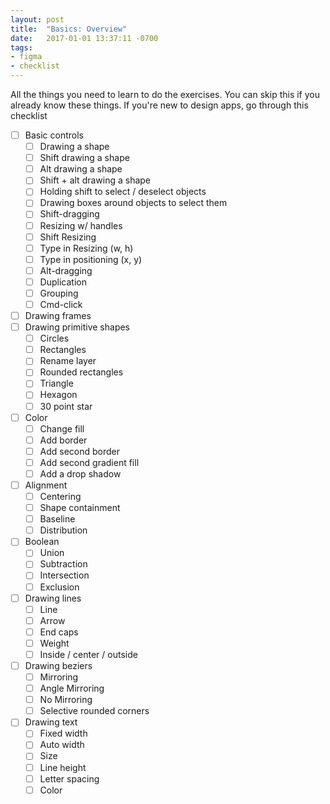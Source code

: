 ```yaml
---
layout: post
title:  "Basics: Overview"
date:   2017-01-01 13:37:11 -0700
tags:
- figma
- checklist
---
```

All the things you need to learn to do the exercises. You can skip this if you already know these things. If you're new to design apps, go through this checklist

- [ ] Basic controls
  - [ ] Drawing a shape
  - [ ] Shift drawing a shape
  - [ ] Alt drawing a shape
  - [ ] Shift + alt drawing a shape
  - [ ] Holding shift to select / deselect objects
  - [ ] Drawing boxes around objects to select them
  - [ ] Shift-dragging
  - [ ] Resizing w/ handles
  - [ ] Shift Resizing
  - [ ] Type in Resizing (w, h)
  - [ ] Type in positioning (x, y)
  - [ ] Alt-dragging
  - [ ] Duplication
  - [ ] Grouping
  - [ ] Cmd-click
- [ ] Drawing frames
- [ ] Drawing primitive shapes
  - [ ] Circles
  - [ ] Rectangles
  - [ ] Rename layer
  - [ ] Rounded rectangles
  - [ ] Triangle
  - [ ] Hexagon
  - [ ] 30 point star
- [ ] Color
  - [ ] Change fill
  - [ ] Add border
  - [ ] Add second border
  - [ ] Add second gradient fill
  - [ ] Add a drop shadow
- [ ] Alignment
  - [ ] Centering
  - [ ] Shape containment
  - [ ] Baseline
  - [ ] Distribution
- [ ] Boolean
  - [ ] Union
  - [ ] Subtraction
  - [ ] Intersection
  - [ ] Exclusion
- [ ] Drawing lines
  - [ ] Line
  - [ ] Arrow
  - [ ] End caps
  - [ ] Weight
  - [ ] Inside / center / outside
- [ ] Drawing beziers
  - [ ] Mirroring
  - [ ] Angle Mirroring
  - [ ] No Mirroring
  - [ ] Selective rounded corners
- [ ] Drawing text
  - [ ] Fixed width
  - [ ] Auto width
  - [ ] Size
  - [ ] Line height
  - [ ] Letter spacing
  - [ ] Color
